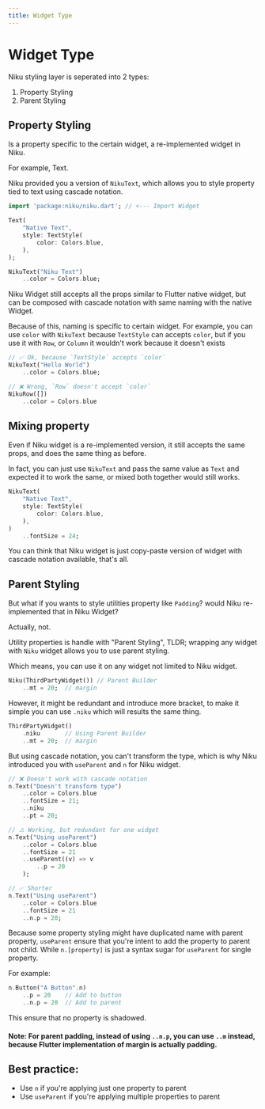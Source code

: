 ```yaml
---
title: Widget Type
---
```

# Widget Type

Niku styling layer is seperated into 2 types:
1. Property Styling
2. Parent Styling

## Property Styling
Is a property specific to the certain widget, a re-implemented widget in Niku.

For example, Text.

Niku provided you a version of `NikuText`, which allows you to style property tied to text using cascade notation.
```dart
import 'package:niku/niku.dart'; // <--- Import Widget

Text(
    "Native Text",
    style: TextStyle(
        color: Colors.blue,
    ),
);

NikuText("Niku Text")
    ..color = Colors.blue;
```

Niku Widget still accepts all the props similar to Flutter native widget, but can be composed with cascade notation with same naming with the native Widget.

Because of this, naming is specific to certain widget.
For example, you can use `color` with `NikuText` because `TextStyle` can accepts `color`, but if you use it with `Row`, or `Column` it wouldn't work because it doesn't exists
```dart
// ✅ Ok, because `TextStyle` accepts `color`
NikuText("Hello World")
    ..color = Colors.blue;

// ❌ Wrong, `Row` doesn't accept `color`
NikuRow([])
    ..color = Colors.blue
```

## Mixing property
Even if Niku widget is a re-implemented version, it still accepts the same props, and does the same thing as before.

In fact, you can just use `NikuText` and pass the same value as `Text` and expected it to work the same, or mixed both together would still works.
```dart
NikuText(
    "Native Text",
    style: TextStyle(
        color: Colors.blue,
    ),
)
    ..fontSize = 24;
```

You can think that Niku widget is just copy-paste version of widget with cascade notation available, that's all.

## Parent Styling
But what if you wants to style utilities property like `Padding`? would Niku re-implemented that in Niku Widget?

Actually, not.

Utility properties is handle with "Parent Styling", TLDR; wrapping any widget with `Niku` widget allows you to use parent styling.

Which means, you can use it on any widget not limited to Niku widget.
```dart
Niku(ThirdPartyWidget()) // Parent Builder
    ..mt = 20;  // margin
```

However, it might be redundant and introduce more bracket, to make it simple you can use `.niku` which will results the same thing.
```dart
ThirdPartyWidget()
    .niku       // Using Parent Builder
    ..mt = 20;  // margin
```

But using cascade notation, you can't transform the type, which is why Niku introduced you with `useParent` and `n` for Niku widget.
```dart
// ❌ Doesn't work with cascade notation
n.Text("Doesn't transform type")
    ..color = Colors.blue
    ..fontSize = 21;
    ..niku
    ..pt = 20;

// ⚠️ Working, but redundant for one widget
n.Text("Using useParent")
    ..color = Colors.blue
    ..fontSize = 21
    ..useParent((v) => v
        ..p = 20
    );

// ✅ Shorter
n.Text("Using useParent")
    ..color = Colors.blue
    ..fontSize = 21
    ..n.p = 20;
```

Because some property styling might have duplicated name with parent property, `useParent` ensure that you're intent to add the property to parent not child.
While `n.[property]` is just a syntax sugar for `useParent` for single property.

For example:
```dart
n.Button("A Button".n)
    ..p = 20    // Add to button
    ..n.p = 20  // Add to parent 
```

This ensure that no property is shadowed.

#### Note: For parent padding, instead of using `..n.p`, you can use `..m` instead, because Flutter implementation of margin is actually padding.

## Best practice:
- Use `n` if you're applying just one property to parent
- Use `useParent` if you're applying multiple properties to parent
